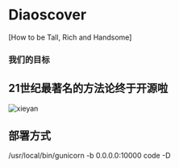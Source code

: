 Diaoscover 
==================

[How to be Tall, Rich and Handsome]

### 我们的目标
	



## 21世纪最著名的方法论终于开源啦
![xieyan](http://hiphotos.baidu.com/%B1%F9%B1%F9_funice/pic/item/5ba1ded518ee24f0d1164e47.jpg)



## 部署方式

/usr/local/bin/gunicorn -b 0.0.0.0:10000 code -D

